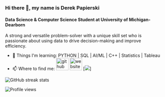 <!--
**d-pap/d-pap** is a ✨ _special_ ✨ repository because its `README.md` (this file) appears on your GitHub profile.

Here are some ideas to get you started:

- 🔭 I’m currently working on ...
- 🌱 I’m currently learning ...
- 👯 I’m looking to collaborate on ...
- 🤔 I’m looking for help with ...
- 💬 Ask me about ...
- 📫 How to reach me: ...
- 😄 Pronouns: ...
- ⚡ Fun fact: ...
-->
### Hi there 👋, my name is Derek Papierski
#### Data Science & Computer Science Student at University of Michigan-Dearborn


A strong and versatile problem-solver with a unique skill set who is passionate about using data to drive decision-making and improve efficiency.


- 🌱 Things I'm learning: PYTHON | SQL | AI/ML | C++ | Statistics | Tableau
- 📫 Where to find me:
[<img src='https://cdn.jsdelivr.net/npm/simple-icons@3.0.1/icons/github.svg' alt='github' height='40'>](https://github.com/d-pap)  [<img src='https://cdn.jsdelivr.net/npm/simple-icons@3.0.1/icons/icloud.svg' alt='website' height='40'>](https://www.derekpap.com)  [<img src="{(https://img.shields.io/badge/LinkedIn-0077B5?style=for-the-badge&logo=linkedin&logoColor=white )}" />]
<!-- LINKED IN BADGE:
https://img.shields.io/badge/LinkedIn-0077B5?style=for-the-badge&logo=linkedin&logoColor=white 
-->
<!-- LEETCODE BADGE:
 https://img.shields.io/badge/-LeetCode-FFA116?style=for-the-badge&logo=LeetCode&logoColor=black
-->

<!-- KAGGLE BADGE:
https://img.shields.io/badge/Kaggle-20BEFF?style=for-the-badge&logo=Kaggle&logoColor=white
-->

<!-- TWITTER BADGE:
https://img.shields.io/badge/Twitter-1DA1F2?style=for-the-badge&logo=twitter&logoColor=white  
-->

<!-- GITHUB BADGE:
https://img.shields.io/badge/GitHub-100000?style=for-the-badge&logo=github&logoColor=white
-->

![GitHub streak stats](https://github-readme-streak-stats.herokuapp.com/?user=d-pap)  

![Profile views](https://gpvc.arturio.dev/d-pap)  
